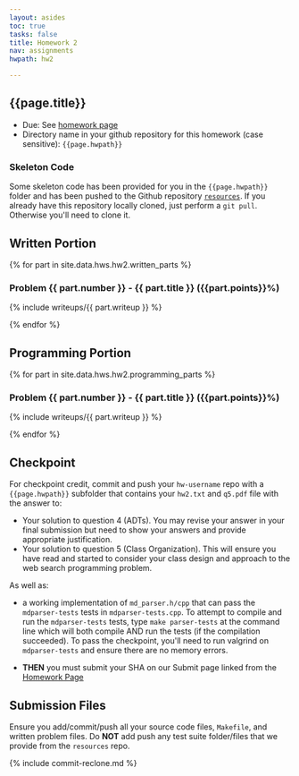 ```yaml
---
layout: asides
toc: true
tasks: false
title: Homework 2
nav: assignments
hwpath: hw2

---
```


## {{page.title}}

+ Due: See [homework page]({{site.baseurl}}/homework/index.html)
+ Directory name in your github repository for this homework (case sensitive): `{{page.hwpath}}`

### Skeleton Code
Some skeleton code has been provided for you in the `{{page.hwpath}}` folder and has been pushed to the Github repository [`resources`](https://github.com/{{site.data.main.github_org}}/resources/ ). If you already have this repository locally cloned, just perform a `git pull`.  Otherwise you'll need to clone it.


## Written Portion


{% for part in site.data.hws.hw2.written_parts %}

### Problem {{ part.number }} - {{ part.title }} ({{part.points}}%)

{% include writeups/{{ part.writeup }} %}

{% endfor %}


## Programming Portion

{% for part in site.data.hws.hw2.programming_parts %}

### Problem {{ part.number }} - {{ part.title }} ({{part.points}}%)

{% include writeups/{{ part.writeup }} %}

{% endfor %}

## Checkpoint

For checkpoint credit, commit and push your `hw-username` repo with a `{{page.hwpath}}` subfolder that contains your `hw2.txt` and `q5.pdf` file with the answer to:

- Your solution to question 4 (ADTs). You may revise your answer in your final submission but need to show your answers and provide appropriate justification.
- Your solution to question 5 (Class Organization).  This will ensure you have read and started to consider your class design and approach to the web search programming problem.

As well as:

- a working implementation of `md_parser.h/cpp` that can pass the `mdparser-tests` tests in `mdparser-tests.cpp`.  To attempt to compile and run the `mdparser-tests` tests, type `make parser-tests` at the command line which will both compile AND run the tests (if the compilation succeeded). To pass the checkpoint, you'll need to run valgrind on `mdparser-tests` and ensure there are no memory errors.

- **THEN** you must submit your SHA on our Submit page linked from the [Homework Page]({{site.baseurl}}/homeworks/)

## Submission Files

Ensure you add/commit/push all your source code files, `Makefile`, and written problem files.  Do **NOT** add push any test suite folder/files that we provide from the `resources` repo.

{% include commit-reclone.md %}

